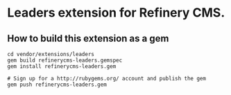 # Leaders extension for Refinery CMS.

## How to build this extension as a gem

    cd vendor/extensions/leaders
    gem build refinerycms-leaders.gemspec
    gem install refinerycms-leaders.gem

    # Sign up for a http://rubygems.org/ account and publish the gem
    gem push refinerycms-leaders.gem
